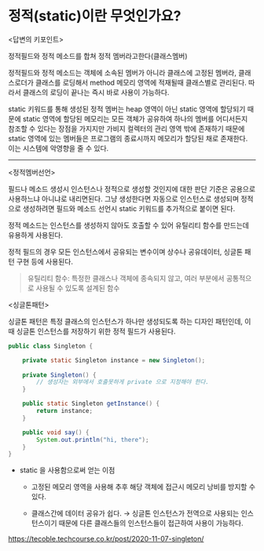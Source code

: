 # 정적(static)이란 무엇인가요?
<답변의 키포인트>

정적필드와 정적 메소드를 합쳐 정적 멤버라고한다(클래스멤버)

정적필드와 정적 메소드는 객체에 소속된 멤버가 아니라 클래스에 고정된 멤버라, 클래스로더가 클래스를 로딩해서 method 메모리 영역에 적재될때 클래스별로 관리된다. 따라서 클래스의 로딩이 끝나는 즉시 바로 사용이 가능하다.

static 키워드를 통해 생성된 정적 멤버는 heap 영역이 아닌 static 영역에 할당되기 때문에 static 영역에 할당된 메모리는 모든 객체가 공유하여 하나의 멤버를 어디서든지 참조할 수 있다는 장점을 가지지만 가비지 컬렉터의 관리 영역 밖에 존재하기 때문에 static 영역에 있는 멤버들은 프로그램의 종료시까지 메모리가 할당된 채로 존재한다. 이는 시스템에 악영향을 줄 수 있다.

---

<정적멤버선언>

필드나 메소드 생성시 인스턴스나 정적으로 생성할 것인지에 대한 판단 기준은 공용으로 사용하느냐 아니냐로 내리면된다. 그냥 생성한다면 자동으로 인스턴스로 생성되며 정적으로 생성하려면 필드와 메소드 선언시 static 키워드를 추가적으로 붙이면 된다.

정적 메소드는 인스턴스를 생성하지 않아도 호출할 수 있어 유틸리티 함수를 만드는데 유용하게 사용된다.

정적 필드의 경우 모든 인스턴스에서 공유되는 변수이며 상수나 공유데이터, 싱글톤 패턴 구현 등에 사용된다.

> 유틸리티 함수: 특정한 클래스나 객체에 종속되지 않고, 여러 부분에서 공통적으로 사용될 수 있도록 설계된 함수
>

<싱글톤패턴>

싱글톤 패턴은 특정 클래스의 인스턴스가 하나만 생성되도록 하는 디자인 패턴인데, 이 때 싱글톤 인스턴스를 저장하기 위한 정적 필드가 사용된다.

```java
public class Singleton {

    private static Singleton instance = new Singleton();
    
    private Singleton() {
        // 생성자는 외부에서 호출못하게 private 으로 지정해야 한다.
    }

    public static Singleton getInstance() {
        return instance;
    }

    public void say() {
        System.out.println("hi, there");
    }
}
```

* static 을 사용함으로써 얻는 이점 

   *  고정된 메모리 영역을 사용해 추후 해당 객체에 접근시 메모리 낭비를 방지할 수 있다.

   *  클래스간에 데이터 공유가 쉽다. → 싱글톤 인스턴스가 전역으로 사용되는 인스턴스이기 때문에 다른 클래스들의 인스턴스들이 접근하여 사용이 가능하다.

https://tecoble.techcourse.co.kr/post/2020-11-07-singleton/
